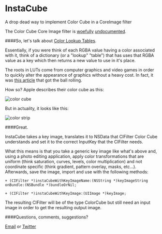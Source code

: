 InstaCube
=========

A drop dead way to implement Color Cube in a CoreImage filter

The Color Cube Core Image filter is [woefully](https://developer.apple.com/library/mac/documentation/graphicsimaging/conceptual/CoreImaging/ci_filer_recipes/ci_filter_recipes.html) [undocumented](https://developer.apple.com/library/mac/documentation/graphicsimaging/reference/CoreImageFilterReference/Reference/reference.html#//apple_ref/doc/filter/ci/CIColorCube).

####So, let's talk about [Color Lookup Tables](http://en.wikipedia.org/wiki/Colour_look-up_table).

Essentially, if you were think of each RGBA value having a color associated with it, think of a dictionary (or a "lookup" "table") that has uses that RGBA value as a key which then returns a new value to use in it's place. 

The roots in LUTs come from computer graphics and video games in order to quickly alter the appearance of graphics without a heavy cost. In fact, it was [this article](http://udn.epicgames.com/Three/ColorGrading.html) that got the ball rolling. 

How so? Apple describes their color cube as this:

![color cube](https://raw.githubusercontent.com/jacobvanorder/InstaCube/master/Readme%20Images/appleCube.png)

But in actuality, it looks like this: 

![color strip](https://raw.githubusercontent.com/jacobvanorder/InstaCube/master/Readme%20Images/colorCube-16.png)

####Great.

InstaCube takes a key image, translates it to NSData that CIFilter Color Cube understands and set it to the correct InputKey that the CIFilter needs. 

What this means is that you take a generic key image like what's above and, using a photo editing application, apply color transformations that are uniform (think saturation, curves, levels, color multiplication) and not coordinate specific (think gradient, pattern overlay, masks, etc…). Afterwards, save the image, import and use with the following methods:

    + (CIFilter *)instaCubeWithKeyImageName:(NSString *)keyImageString onBundle:(NSBundle *)bundleOrNil;

    + (CIFilter *)instaCubeWithKeyImage:(UIImage *)keyImage;
    
The resulting CIFilter will be of the type ColorCube but still need an input image in order to get the resulting output image. 

####Questions, comments, suggestions?

[Email](mailto:jacob@sushigrass.com) or [Twitter](http://www.twitter.com/jacobvo)


